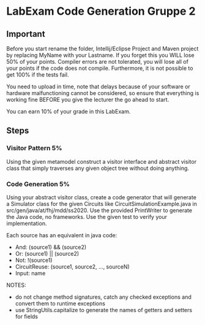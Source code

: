 # LabExam Code Generation Gruppe 2

## Important
Before you start rename the folder, Intellij/Eclipse Project and Maven project by replacing MyName with your Lastname. If you forget this you WILL lose 50% of your points. 
Compiler errors are not tolerated, you will lose all of your points if the code does not compile. Furthermore, it is not possible to get 100% if the tests fail.

You need to upload in time, note that delays because of your software or hardware malfunctioning cannot be considered, so ensure that everything is working fine BEFORE you give the lecturer the go ahead to start. 

You can earn 10% of your grade in this LabExam.

## Steps

### Visitor Pattern 5%
Using the given metamodel construct a visitor interface and abstract visitor class that simply traverses any given object tree without doing anything. 

### Code Generation 5% 
Using your abstract visitor class, create a code generator that will generate a Simulator class for the given Circuits like CircuitSimulationExample.java in src/gen/java/at/fhj/mdd/ss2020. Use the provided PrintWriter to generate the Java code, no frameworks. Use the given test to verify your implementation.

Each source has an equivalent in java code:
- And: (source1) && (source2)
- Or: (source1) || (source2)
- Not: !(source1)
- CircuitReuse: <circuitName>(source1, source2, ..., sourceN)
- Input: name

NOTES: 
- do not change method signatures, catch any checked exceptions and convert them to runtime exceptions
- use StringUtils.capitalize to generate the names of getters and setters for fields
